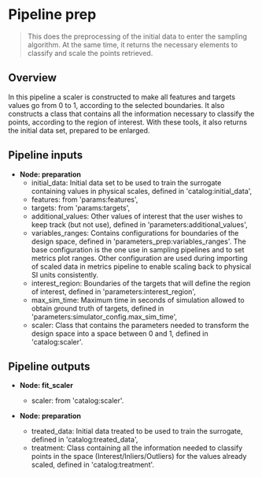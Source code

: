 # Pipeline prep

> This does the preprocessing of the initial data to enter the sampling algorithm. 
> At the same time, it returns the necessary elements to classify and scale the points retrieved. 

## Overview
In this pipeline a scaler is constructed to make all features and targets values go from 0 to 1, 
according to the selected boundaries.
It also constructs a class that contains all the information necessary to classify the points, according to
the region of interest.
With these tools, it also returns the initial data set, prepared to be enlarged.

## Pipeline inputs

* **Node: preparation**
  * initial_data: Initial data set to be used to train the surrogate containing values in physical scales, defined in 'catalog:initial_data',
  * features: from 'params:features',
  * targets: from 'params:targets',
  * additional_values: Other values of interest that the user wishes to keep track (but not use), defined in 'parameters:additional_values',
  * variables_ranges: Contains configurations for boundaries of the design space, defined in 'parameters_prep:variables_ranges'. The base configuration is the one use in sampling pipelines and to set metrics plot ranges. Other configuration are used during importing of scaled data in metrics pipeline to enable scaling back to physical SI units consistently. 
  * interest_region: Boundaries of the targets that will define the region of interest, defined in 'parameters:interest_region',
  * max_sim_time: Maximum time in seconds of simulation allowed to obtain ground truth of targets, defined in 'parameters:simulator_config.max_sim_time',
  * scaler: Class that contains the parameters needed to transform the design space into a space between 0 and 1, defined in 'catalog:scaler'.

## Pipeline outputs
* **Node: fit_scaler**
  * scaler: from 'catalog:scaler'.

* **Node: preparation**
  * treated_data: Initial data treated to be used to train the surrogate, defined in 'catalog:treated_data',
  * treatment: Class containing all the information needed to classify points in the space (Interest/Inliers/Outliers) 
  for the values already scaled, defined in 'catalog:treatment'. 
